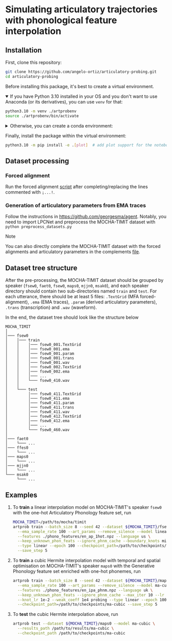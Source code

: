 # Simulating articulatory trajectories with phonological feature interpolation

## Installation

First, clone this repository:

```bash
git clone https://github.com/angelo-ortiz/articulatory-probing.git
cd articulatory-probing
```

Before installing this package, it's best to create a virtual environment.
<details open>
<summary>If you have Python 3.10 installed in your OS and you don't want to use Anaconda (or its 
derivatives), you can use <code>venv</code> for that:</summary>

```bash
python3.10 -m venv ./artprobenv
source ./artprobenv/bin/activate
```

</details>
<details>
<summary>Otherwise, you can create a conda environment:</summary>

```bash
conda create -n artprobenv python=3.10
conda activate artprobenv
```

</details>

Finally, install the package within the virtual environment:

```bash
python3.10 -m pip install -e .[plot]  # add plot support for the notebooks
```

## Dataset processing
### Forced alignment
Run the forced alignment [script](forced_align.sh) after completing/replacing the lines
commented with `¡...!`.

### Generation of articulatory parameters from EMA traces
Follow the instructions in https://github.com/georgesma/agent. Notably, you need to
import LPCNet and preprocess the MOCHA-TIMIT dataset with `python preprocess_datasets.py`

> [!NOTE]
> You can also directly complete the MOCHA-TIMIT dataset with the forced alignments and
articulatory parameters in the complements [file](mocha_timit_complements.tar.zst).

## Dataset tree structure
After the pre-processing, the MOCHA-TIMIT dataset should be grouped by speaker 
(`fsew0`, `faet0`, `fsew0`, `maps0`, `mjjn0`, `msak0`), and each speaker directory 
should contain two sub-directories named `train` and `test`.
For each utterance, there should be at least 5 files: `.TextGrid` 
(MFA forced-alignment), `.ema` (EMA traces), `.param` (derived articulatory parameters),
`.trans` (transcription) and `.wav` (waveform).

In the end, the dataset tree should look like the structure below
```
MOCHA_TIMIT  
│
│─── fsew0
│    │─── train
│    │    │─── fsew0_001.TextGrid
│    │    │─── fsew0_001.ema
│    │    │─── fsew0_001.param
│    │    │─── fsew0_001.trans
│    │    │─── fsew0_001.wav
│    │    │─── fsew0_002.TextGrid
│    │    │─── fsew0_002.ema
│    │    │─── ...
│    │    └─── fsew0_410.wav
│    │
│    └─── test
│         │─── fsew0_411.TextGrid
│         │─── fsew0_411.ema
│         │─── fsew0_411.param
│         │─── fsew0_411.trans
│         │─── fsew0_411.wav
│         │─── fsew0_412.TextGrid
│         │─── fsew0_412.ema
│         │─── ...
│         └─── fsew0_460.wav
│         
│─── faet0
│    └─── ...
│─── ffes0
│    └─── ...
│─── maps0
│    └─── ...
│─── mjjn0
│    └─── ...
└─── msak0
     └─── ...
```

## Examples

1. To **train** a linear interpolation model on MOCHA-TIMIT's speaker `fsew0` with the one-hot 
Articulatory Phonology feature set, run
    ```bash
    MOCHA_TIMIT=/path/to/mocha/timit
    artprob train --batch_size 8 --seed 42 --dataset ${MOCHA_TIMIT}/fsew0 \
      --ema_sample_rate 100 --art_params --remove_silence --model linear \
      --features ./phono_features/en_ap_1hot.npz --language us \
      --keep_unknown_phon_feats --ignore_phnm_cache --boundary_knots mid probing \
      --type linear --epoch 100 --checkpoint_path=/path/to/checkpoints/linear \
      --save_step 5
    ```

2. To **train** a cubic Hermite interpolation model with temporal and spatial optimisation on 
MOCHA-TIMIT's speaker `maps0` with the Generative Phonology feature set enriched with
one-hot phonemes, run
    ```bash
    artprob train --batch_size 8 --seed 42 --dataset ${MOCHA_TIMIT}/maps0 \
      --ema_sample_rate 100 --art_params --remove_silence --model ma-cubic \
      --features ./phono_features/en_ipa_phnm.npz --language uk \
      --keep_unknown_phon_feats --ignore_phnm_cache --max_iter 10 --lr 1e-6 \
      --knot_lr 1e-2 --weak_coeff 1e4 probing --type linear --epoch 100 \
      --checkpoint_path=/path/to/checkpoints/ma-cubic --save_step 5
    ```

3. To **test** the cubic Hermite interpolation above, run
    ```bash
    artprob test --dataset ${MOCHA_TIMIT}/maps0 --model ma-cubic \
      --results_path /path/to/results/ma-cubic \
      --checkpoint_path /path/to/checkpoints/ma-cubic
    ```
